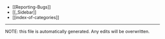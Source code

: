 * [[Reporting-Bugs]]
* [[_Sidebar]]
* [[index-of-categories]]

*****
NOTE: this file is automatically generated. Any edits will be overwritten.
